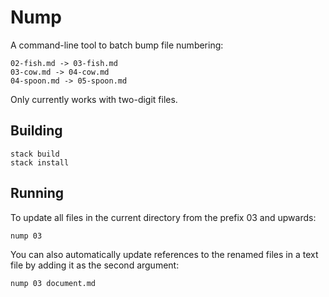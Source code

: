 # Nump

A command-line tool to batch bump file numbering:

```
02-fish.md -> 03-fish.md
03-cow.md -> 04-cow.md
04-spoon.md -> 05-spoon.md
```

Only currently works with two-digit files.

## Building

```
stack build
stack install
```

## Running

To update all files in the current directory from the prefix 03 and upwards:

```
nump 03
```

You can also automatically update references to the renamed files in a text file by adding it as the second argument:

```
nump 03 document.md
```

